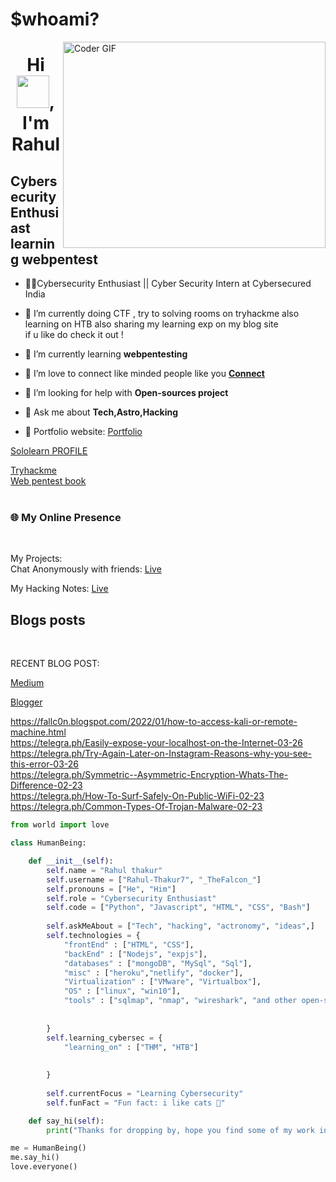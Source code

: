 
<h1 align="left">$whoami?</h1>
<img align="right" src="https://github.com/rajaprerak/rajaprerak/blob/master/developer.gif" alt="Coder GIF" width="420" height="330">
<h1 align="center">Hi <img src="https://media.giphy.com/media/hvRJCLFzcasrR4ia7z/giphy.gif" width="52px">, I'm Rahul</h1>


Cybersecurity Enthusiast learning webpentest
-------------------------------------------------------------------------------------------------------------------------------------------------------------------------------
-  🐱‍👤Cybersecurity Enthusiast || Cyber Security Intern at Cybersecured India 
- 🔭 I’m currently doing CTF , try to solving rooms on tryhackme also learning on HTB also sharing my learning exp on my blog site  <br>if u like do check it out !
- 🌱 I’m currently learning **webpentesting**
- 🤝 I’m love to connect like minded people like you **[Connect](https://www.linkedin.com/in/Rahul-Thakur7/)<br>**

- 🤝 I’m looking for help with **Open-sources project**

- 💬 Ask me about **Tech,Astro,Hacking**

-  🎯 Portfolio website: [Portfolio](https://rahul-thakur7.github.io/Portfolio.github.io/)

[Sololearn PROFILE](https://www.sololearn.com/profile/17762612)<br>

[Tryhackme](https://tryhackme.com/p/rahulthakur)<br>
[Web pentest book](https://edu.anarcho-copy.org/Against%20Security%20&%20%20Self%20Security/Practical%20Web%20Penetration%20Testing.pdf)<br>
<br>
### 🌐  My Online Presence
<!--
<p align="left">
<a href="https://" target="_blank">
  <img align="center" alt="| Linkedin" width="30px" src="https://github.com/SatYu26/SatYu26/blob/master/Assets/Linkedin.svg" />
</a> &nbsp;&nbsp;
<a href="https://" target="_blank">
  <img align="center" alt=" | Twitter" width="31px" src="https://github.com/SatYu26/SatYu26/blob/master/Assets/Twitter.svg" />
</a> &nbsp;&nbsp;
<a href="https://" target="_blank">
  <img align="center" alt=" | Instagram" width="30px" src="https://github.com/SatYu26/SatYu26/blob/master/Assets/Instagram.svg" />
</a> &nbsp;&nbsp;
<a href="mailto:">
  <img align="center" alt="| Gmail" width="32px" src="https://github.com/SatYu26/SatYu26/blob/master/Assets/Gmail.svg" />
</a> &nbsp;&nbsp;
<a href="https://">
<img align="center" alt=" | Blog" width="30px" src="https://github.com/SatYu26/SatYu26/blob/master/Assets/www.svg" />
</a> 
<p>

-->

<br>

My Projects:<br> 
 Chat Anonymously with friends: [Live](https://network-webapplication.herokuapp.com/)<br>
<!--  GROUP CHAT APPLICATION: [Live](https://friends-grp.herokuapp.com/index.html)<br> -->

 My Hacking Notes: [Live](https://www.notion.so/Ethical-hacking-and-Penetration-testing-4f32229f0c6f4911beae68b1a758ebf6)<br>



 

## Blogs posts
<!-- BLOG-POST-LIST:START --><br>
RECENT BLOG POST:<br>

[Medium](https://medium.com/@7h3F4lc0n)<br>

[Blogger](https://fallc0n.blogspot.com/)<br>

https://fallc0n.blogspot.com/2022/01/how-to-access-kali-or-remote-machine.html<br>
https://telegra.ph/Easily-expose-your-localhost-on-the-Internet-03-26<br>
https://telegra.ph/Try-Again-Later-on-Instagram-Reasons-why-you-see-this-error-03-26<br>
https://telegra.ph/Symmetric--Asymmetric-Encryption-Whats-The-Difference-02-23<br>
https://telegra.ph/How-To-Surf-Safely-On-Public-WiFi-02-23<br>
https://telegra.ph/Common-Types-Of-Trojan-Malware-02-23<br>
<!-- BLOG-POST-LIST:END -->




```python
from world import love

class HumanBeing:

    def __init__(self):
        self.name = "Rahul thakur"
        self.username = ["Rahul-Thakur7", "_TheFalcon_"]
        self.pronouns = ["He", "Him"]
        self.role = "Cybersecurity Enthusiast"
        self.code = ["Python", "Javascript", "HTML", "CSS", "Bash"]
        
        self.askMeAbout = ["Tech", "hacking", "actronomy", "ideas",]
        self.technologies = {
            "frontEnd" : ["HTML", "CSS"],
            "backEnd" : ["Nodejs", "expjs"],
            "databases" : ["mongoDB", "MySql", "Sql"],
            "misc" : ["heroku","netlify", "docker"],
            "Virtualization" : ["VMware", "Virtualbox"],
            "OS" : ["linux", "win10"],
            "tools" : ["sqlmap", "nmap", "wireshark", "and other open-source"]
            
            
        }
        self.learning_cybersec = {
            "learning_on" : ["THM", "HTB"]
          
            
        }
        
        self.currentFocus = "Learning Cybersecurity"
        self.funFact = "Fun fact: i like cats 🎴"

    def say_hi(self):
        print("Thanks for dropping by, hope you find some of my work interesting!!")

me = HumanBeing()
me.say_hi()
love.everyone()
```


<!-- 
<p><img align="left" src="https://github-readme-stats.vercel.app/api/top-langs?username=rahul-thakur7&show_icons=true&locale=en&layout=compact" alt="rahul-thakur7" /></p> -->

<!-- <p>&nbsp;<img align="center" src="https://github-readme-stats.vercel.app/api?username=rahul-thakur7&show_icons=true&locale=en" alt="rahul-thakur7" /></p> -->
<!-- 
<p><img align="center" src="https://github-readme-streak-stats.herokuapp.com/?user=rahul-thakur7&" alt="rahul-thakur7" /></p> -->
